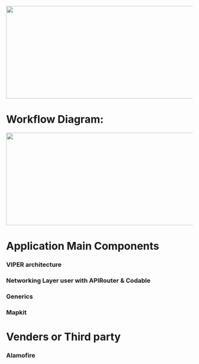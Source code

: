 

<img src="https://github.com/usman-pucit/VIPER_Swift/blob/developer/images/SwiftyVIPER.png"
width="600" height="250">

# Workflow Diagram:

<img src="https://github.com/usman-pucit/VIPER_Swift/blob/developer/images/bpM7t.png"
width="600" height="250">

#  Application Main Components

### VIPER architecture
### Networking Layer user with APIRouter & Codable 
### Generics
### Mapkit
 

# Venders or Third party

### Alamofire
